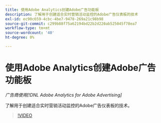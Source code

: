 ```yaml
---
title: 使用Adobe Analytics创建Adobe广告功能板
description: 了解用于创建适合实时营销活动监控的Adobe广告仪表板的技术
exl-id: ec90c659-4cbc-4be7-9478-269a21c98b98
source-git-commit: c299b88f75a62194bd22b2d220ab525045f78ea7
workflow-type: tm+mt
source-wordcount: '40'
ht-degree: 0%

---
```


# 使用Adobe Analytics创建Adobe广告功能板

*广告商使用[!DNL Adobe Analytics for Adobe Advertising]*

了解用于创建适合实时营销活动监控的Adobe广告仪表板的技术。

>[!VIDEO](https://video.tv.adobe.com/v/33922)
